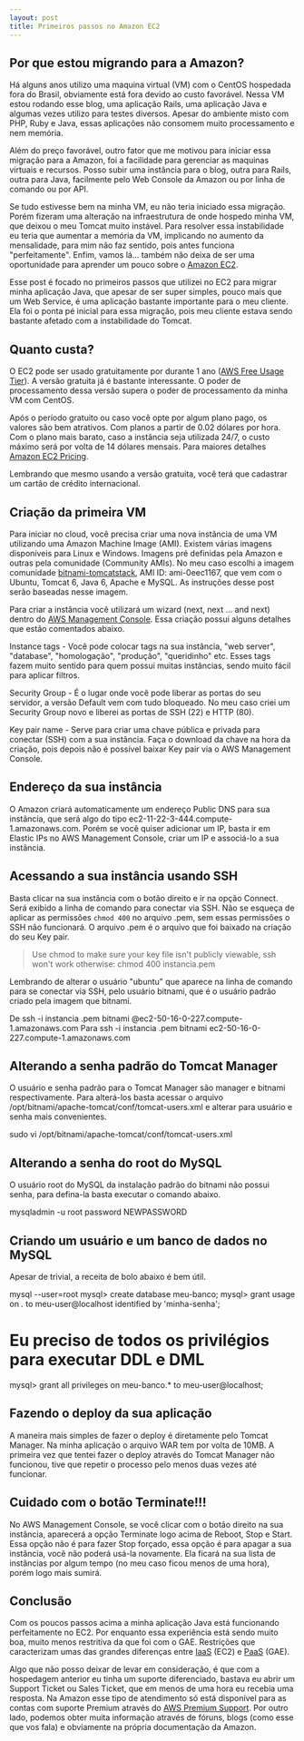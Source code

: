 ```yaml
---
layout: post
title: Primeiros passos no Amazon EC2
---
```


## Por que estou migrando para a Amazon?

Há alguns anos utilizo uma maquina virtual (VM) com o CentOS hospedada fora do Brasil, obviamente está fora devido ao custo favorável. Nessa VM estou rodando esse blog, uma aplicação Rails, uma aplicação Java e algumas vezes utilizo para testes diversos. Apesar do ambiente misto com PHP, Ruby e Java, essas aplicações não consomem muito processamento e nem memória.

<!--more-->

Além do preço favorável, outro fator que me motivou para iniciar essa migração para a Amazon, foi a facilidade para gerenciar as maquinas virtuais e recursos. Posso subir uma instância para o blog, outra para Rails, outra para Java, facilmente pelo Web Console da Amazon ou por linha de comando ou por API.

Se tudo estivesse bem na minha VM, eu não teria iniciado essa migração. Porém fizeram uma alteração na infraestrutura de onde hospedo minha VM, que deixou o meu Tomcat muito instável. Para resolver essa instabilidade eu teria que aumentar a memória da VM, implicando no aumento da mensalidade, para mim não faz sentido, pois antes funciona "perfeitamente". Enfim, vamos lá... também não deixa de ser uma oportunidade para aprender um pouco sobre o [Amazon EC2](http://aws.amazon.com/ec2/).

Esse post é focado no primeiros passos que utilizei no EC2 para migrar minha aplicação Java, que apesar de ser super simples, pouco mais que um Web Service, é uma aplicação bastante importante para o meu cliente. Ela foi o ponta pé inicial para essa migração, pois meu cliente estava sendo bastante afetado com a instabilidade do Tomcat.

## Quanto custa?

O EC2 pode ser usado gratuitamente por durante 1 ano ([AWS Free Usage Tier](http://aws.amazon.com/free/)). A versão gratuita já é bastante interessante. O poder de processamento dessa versão supera o poder de processamento da minha VM com CentOS.

Após o período gratuito ou caso você opte por algum plano pago, os valores são bem atrativos. Com planos a partir de 0.02 dólares por hora. Com o plano mais barato, caso a instância seja utilizada 24/7, o custo máximo será por volta de 14 dólares mensais. Para maiores detalhes [Amazon EC2 Pricing](http://aws.amazon.com/ec2/pricing/).

Lembrando que mesmo usando a versão gratuita, você terá que cadastrar um cartão de crédito internacional.

## Criação da primeira VM

Para iniciar no cloud, você precisa criar uma nova instância de uma VM utilizando uma Amazon Machine Image (AMI). Existem várias imagens disponíveis para Linux e Windows. Imagens pré definidas pela Amazon e outras pela comunidade (Community AMIs). No meu caso escolhi a imagem comunidade [bitnami-tomcatstack](http://bitnami.org/stack/tomcatstack), AMI ID: ami-0eec1167, que vem com o Ubuntu, Tomcat 6, Java 6, Apache e MySQL. As instruções desse post serão baseadas nesse imagem.

Para criar a instância você utilizará um wizard (next, next ... and next) dentro do [AWS Management Console](http://aws.amazon.com/console/). Essa criação possui alguns detalhes que estão comentados abaixo.

Instance tags - Você pode colocar tags na sua instância, "web server", "database", "homologação", "produção", "queridinho" etc. Esses tags fazem muito sentido para quem possui muitas instâncias, sendo muito fácil para aplicar filtros.

Security Group - É o lugar onde você pode liberar as portas do seu servidor, a versão Default vem com tudo bloqueado. No meu caso criei um Security Group novo e liberei as portas de SSH (22) e HTTP (80).

Key pair name - Serve para criar uma chave pública e privada para conectar (SSH) com a sua instância. Faça o download da chave na hora da criação, pois depois não é possível baixar Key pair via o AWS Management Console.

## Endereço da sua instância

O Amazon criará automaticamente um endereço Public DNS para sua instância, que será algo do tipo ec2-11-22-3-444.compute-1.amazonaws.com. Porém se você quiser adicionar um IP, basta ir em Elastic IPs no AWS Management Console, criar um IP e associá-lo a sua instância.

## Acessando a sua instância usando SSH

Basta clicar na sua instância com o botão direito e ir na opção Connect. Será exibido a linha de comando para conectar via SSH. Não se esqueça de aplicar as permissões ```chmod 400``` no arquivo .pem, sem essas permissões o SSH não funcionará. O arquivo .pem é o arquivo que foi baixado na criação do seu Key pair.

> Use chmod to make sure your key file isn't publicly viewable, ssh won't work otherwise:
chmod 400 instancia.pem

Lembrando de alterar o usuário "ubuntu" que aparece na linha de comando para se conectar via SSH, pelo usuário bitnami, que é o usuário padrão criado pela imagem que bitnami.

   De
   ssh -i instancia .pem bitnami @ec2-50-16-0-227.compute-1.amazonaws.com
   Para
   ssh -i instancia .pem bitnami ec2-50-16-0-227.compute-1.amazonaws.com

## Alterando a senha padrão do Tomcat Manager

O usuário e senha padrão para o Tomcat Manager são manager e bitnami respectivamente. Para alterá-los basta acessar o arquivo /opt/bitnami/apache-tomcat/conf/tomcat-users.xml e alterar para usuário e senha mais convenientes.

   sudo vi /opt/bitnami/apache-tomcat/conf/tomcat-users.xml

## Alterando a senha do root do MySQL

O usuário root do MySQL da instalação padrão do bitnami não possui senha, para defina-la basta executar o comando abaixo.

   mysqladmin -u root password NEWPASSWORD

## Criando um usuário e um banco de dados no MySQL

Apesar de trivial, a receita de bolo abaixo é bem útil.

   mysql --user=root
   mysql> create database meu-banco;
   mysql> grant usage on *.* to meu-user@localhost identified by 'minha-senha';
   # Eu preciso de todos os privilégios para executar DDL e DML
   mysql> grant all privileges on meu-banco.* to meu-user@localhost;

## Fazendo o deploy da sua aplicação

A maneira mais simples de fazer o deploy é diretamente pelo Tomcat Manager. Na minha aplicação o arquivo WAR tem por volta de 10MB. A primeira vez que tentei fazer o deploy através do Tomcat Manager não funcionou, tive que repetir o processo pelo menos duas vezes até funcionar.

## Cuidado com o botão Terminate!!!

No AWS Management Console, se você clicar com o botão direito na sua instância, aparecerá a opção Terminate logo acima de Reboot, Stop e Start. Essa opção não é para fazer Stop forçado, essa opção é para apagar a sua instância, você não poderá usá-la novamente. Ela ficará na sua lista de instâncias por algum tempo (no meu caso ficou menos de uma hora), porém logo mais sumirá.

## Conclusão

Com os poucos passos acima a minha aplicação Java está funcionando perfeitamente no EC2. Por enquanto essa experiência está sendo muito boa, muito menos restritiva da que foi com o GAE. Restrições que caracterizam umas das grandes diferenças entre  [IaaS](http://en.wikipedia.org/wiki/Infrastructure_as_a_service#Infrastructure) (EC2) e [PaaS](http://en.wikipedia.org/wiki/Platform_as_a_service) (GAE).

Algo que não posso deixar de levar em consideração, é que com a hospedagem anterior eu tinha um suporte diferenciado, bastava eu abrir um Support Ticket ou Sales Ticket, que em menos de uma hora eu recebia uma resposta. Na Amazon esse tipo de atendimento só está disponível para as contas com suporte Premium através do [AWS Premium Support](http://aws.amazon.com/premiumsupport/). Por outro lado, podemos obter muita informação através de fóruns, blogs (como esse que vos fala) e obviamente na própria documentação da Amazon.
